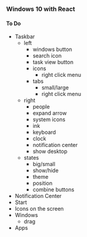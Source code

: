 ### Windows 10 with React

#### To Do
- Taskbar
    - left
        - windows button
        - search icon
        - task view button
        - icons
            - right click menu
        - tabs
            - small/large
            - right click menu
    - right
        - people
        - expand arrow
        - system icons
        - ink
        - keyboard
        - clock
        - notification center
        - show desktop
    - states
        - big/small
        - show/hide
        - theme
        - position
        - combine buttons
- Notification Center
- Start
- Icons on the screen
- Windows
    - drag
- Apps